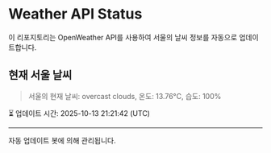 
# Weather API Status

이 리포지토리는 OpenWeather API를 사용하여 서울의 날씨 정보를 자동으로 업데이트합니다.

## 현재 서울 날씨
> 서울의 현재 날씨: overcast clouds, 온도: 13.76°C, 습도: 100%

⏳ 업데이트 시간: 2025-10-13 21:21:42 (UTC)

---
자동 업데이트 봇에 의해 관리됩니다.
